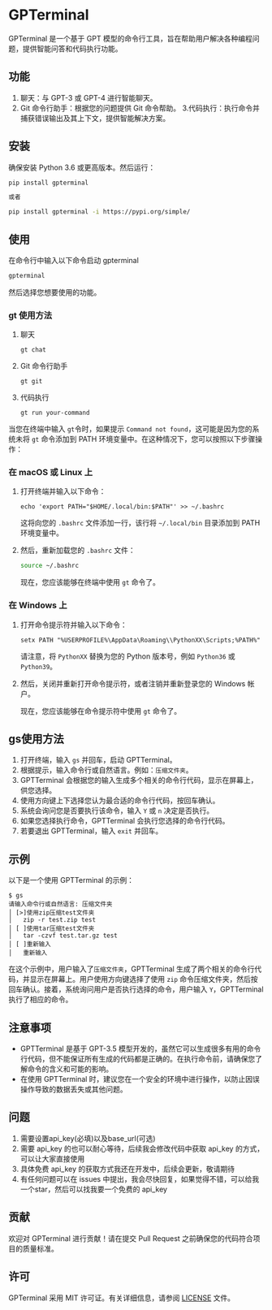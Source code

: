 # GPTerminal

GPTerminal 是一个基于 GPT 模型的命令行工具，旨在帮助用户解决各种编程问题，提供智能问答和代码执行功能。

## 功能

1. 聊天：与 GPT-3 或 GPT-4 进行智能聊天。
2. Git 命令行助手：根据您的问题提供 Git 命令帮助。
3.代码执行：执行命令并捕获错误输出及其上下文，提供智能解决方案。

## 安装

确保安装 Python 3.6 或更高版本。然后运行：

```bash
pip install gpterminal

或者

pip install gpterminal -i https://pypi.org/simple/ 
```

## 使用

在命令行中输入以下命令启动 gpterminal

```bash
gpterminal
```

然后选择您想要使用的功能。

### gt 使用方法

1. 聊天

   ```
   gt chat
   ```

2. Git 命令行助手

   ```
   gt git
   ```

3. 代码执行

   ```
   gt run your-command
   ```


当您在终端中输入 `gt`令时，如果提示 `Command not found`，这可能是因为您的系统未将 `gt` 命令添加到 PATH 环境变量中。在这种情况下，您可以按照以下步骤操作：

### 在 macOS 或 Linux 上

1. 打开终端并输入以下命令：

   ```
   echo 'export PATH="$HOME/.local/bin:$PATH"' >> ~/.bashrc
   ```

   这将向您的 `.bashrc` 文件添加一行，该行将 `~/.local/bin` 目录添加到 PATH 环境变量中。

2. 然后，重新加载您的 `.bashrc` 文件：

   ```bash
   source ~/.bashrc
   ```

   现在，您应该能够在终端中使用 `gt` 命令了。

### 在 Windows 上

1. 打开命令提示符并输入以下命令：

   ```batch
   setx PATH "%USERPROFILE%\AppData\Roaming\\PythonXX\Scripts;%PATH%"
   ```

   请注意，将 `PythonXX` 替换为您的 Python 版本号，例如 `Python36` 或 `Python39`。

2. 然后，关闭并重新打开命令提示符，或者注销并重新登录您的 Windows 帐户。

   现在，您应该能够在命令提示符中使用 `gt` 命令了。

## gs使用方法

1. 打开终端，输入 `gs` 并回车，启动 GPTTerminal。
2. 根据提示，输入命令行或自然语言。例如：`压缩文件夹`。
3. GPTTerminal 会根据您的输入生成多个相关的命令行代码，显示在屏幕上，供您选择。
4. 使用方向键上下选择您认为最合适的命令行代码，按回车确认。
5. 系统会询问您是否要执行该命令，输入 `Y` 或 `n` 决定是否执行。
6. 如果您选择执行命令，GPTTerminal 会执行您选择的命令行代码。
7. 若要退出 GPTTerminal，输入 `exit` 并回车。

## 示例

以下是一个使用 GPTTerminal 的示例：

```
$ gs
请输入命令行或自然语言: 压缩文件夹
│ [>]使用zip压缩test文件夹                                                        
│   zip -r test.zip test                                                         
│ [ ]使用tar压缩test文件夹                                                        
│   tar -czvf test.tar.gz test          
│ [ ]重新输入    
│   重新输入
```

在这个示例中，用户输入了`压缩文件夹`，GPTTerminal 生成了两个相关的命令行代码，并显示在屏幕上。用户使用方向键选择了使用 `zip` 命令压缩文件夹，然后按回车确认。接着，系统询问用户是否执行选择的命令，用户输入 `Y`，GPTTerminal 执行了相应的命令。

## 注意事项

- GPTTerminal 是基于 GPT-3.5 模型开发的，虽然它可以生成很多有用的命令行代码，但不能保证所有生成的代码都是正确的。在执行命令前，请确保您了解命令的含义和可能的影响。
- 在使用 GPTTerminal 时，建议您在一个安全的环境中进行操作，以防止因误操作导致的数据丢失或其他问题。


## 问题
1. 需要设置api_key(必填)以及base_url(可选)
2. 需要 api_key 的也可以耐心等待，后续我会修改代码中获取 api_key 的方式，可以让大家直接使用
3. 具体免费 api_key 的获取方式我还在开发中，后续会更新，敬请期待
4. 有任何问题可以在 issues 中提出，我会尽快回复，如果觉得不错，可以给我一个star，然后可以找我要一个免费的 api_key

## 贡献

欢迎对 GPTerminal 进行贡献！请在提交 Pull Request 之前确保您的代码符合项目的质量标准。

## 许可

GPTerminal 采用 MIT 许可证。有关详细信息，请参阅 [LICENSE](LICENSE) 文件。



